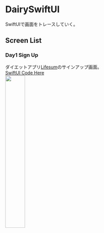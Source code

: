 # DairySwiftUI
SwiftUIで画面をトレースしていく。

## Screen List
### Day1 Sign Up
ダイエットアプリ[Lifesum](https://lifesum.com/)のサインアップ画面。<br>
[SwiftUI Code Here](https://github.com/ryuuuuukun/DairySwiftUI/blob/main/DairySwiftUI/Contents/Day1SignUpView.swift)<br>
<img src="https://user-images.githubusercontent.com/15890695/100536985-da466980-3267-11eb-9dab-da3a307da978.jpg" width=35%>
